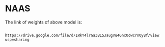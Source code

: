# NAAS

The link of weights of above model is:


             https://drive.google.com/file/d/1RkY4lrGa3B1SJaugVu4GnxOowcrnOyBf/view?usp=sharing
